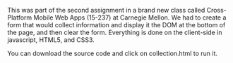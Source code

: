 This was part of the second assignment in a brand new class called Cross-Platform Mobile Web Apps (15-237) at Carnegie Mellon. We had to create a form that would collect information and display it the DOM at the bottom of the page, and then clear the form. 
Everything is done on the client-side in javascript, HTML5, and CSS3.

You can download the source code and click on collection.html to run it.
